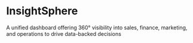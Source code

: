 # InsightSphere
A unified dashboard offering 360° visibility into sales, finance, marketing, and operations to drive data-backed decisions
